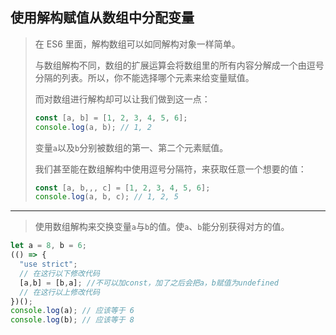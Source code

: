 ## 使用解构赋值从数组中分配变量

> 在 ES6 里面，解构数组可以如同解构对象一样简单。
>
> 与数组解构不同，数组的扩展运算会将数组里的所有内容分解成一个由逗号分隔的列表。所以，你不能选择哪个元素来给变量赋值。
>
> 而对数组进行解构却可以让我们做到这一点：
>
> ```js
> const [a, b] = [1, 2, 3, 4, 5, 6];
> console.log(a, b); // 1, 2
> ```
>
> 变量`a`以及`b`分别被数组的第一、第二个元素赋值。
>
> 我们甚至能在数组解构中使用逗号分隔符，来获取任意一个想要的值：
>
> ```js
> const [a, b,,, c] = [1, 2, 3, 4, 5, 6];
> console.log(a, b, c); // 1, 2, 5
> ```

---

> 使用数组解构来交换变量`a`与`b`的值。使`a`、`b`能分别获得对方的值。

```js
let a = 8, b = 6;
(() => {
  "use strict";
  // 在这行以下修改代码
  [a,b] = [b,a]; //不可以加const，加了之后会把a，b赋值为undefined
  // 在这行以上修改代码
})();
console.log(a); // 应该等于 6
console.log(b); // 应该等于 8
```